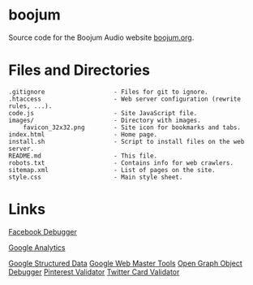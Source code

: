 # boojum
Source code for the Boojum Audio website [boojum.org](http://boojum.org).

Files and Directories
=====================

    .gitignore                   - Files for git to ignore.
    .htaccess                    - Web server configuration (rewrite rules, ...).
    code.js                      - Site JavaScript file. 
    images/                      - Directory with images.
        favicon_32x32.png        - Site icon for bookmarks and tabs.
    index.html                   - Home page.
    install.sh                   - Script to install files on the web server.
    README.md                    - This file.
    robots.txt                   - Contains info for web crawlers.
    sitemap.xml                  - List of pages on the site.
    style.css                    - Main style sheet.


Links
=====
  [Facebook Debugger](https://developers.facebook.com/tools/debug)

  [Google Analytics](http://www.google.com/analytics/)

  [Google Structured Data](http://www.google.com/webmasters/tools/richsnippets)
  [Google Web Master Tools](https://www.google.com/webmasters/tools/home)
  [Open Graph Object Debugger](https://developers.facebook.com/tools/debug/og/object/)
  [Pinterest Validator](http://developers.pinterest.com/rich_pins/validator/)
  [Twitter Card Validator](https://cards-dev.twitter.com/validator)
